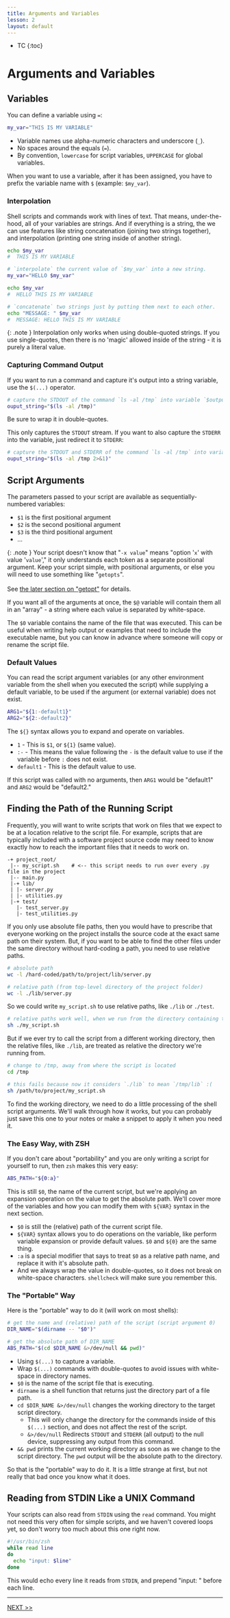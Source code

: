 ```yaml
---
title: Arguments and Variables
lesson: 2
layout: default
---
```


- TC
{:toc}

# Arguments and Variables

## Variables

You can define a variable using `=`:

```zsh
my_var="THIS IS MY VARIABLE"
```

- Variable names use alpha-numeric characters and underscore (`_`).
- No spaces around the equals (`=`).
- By convention, `lowercase` for script variables, `UPPERCASE` for global variables.

When you want to use a variable, after it has been assigned, you have to prefix the variable name with `$` (example: `$my_var`).

### Interpolation

Shell scripts and commands work with lines of text. That means, under-the-hood, all of your variables are strings. And if everything is a string, the we can use features like string concatenation (joining two strings together), and interpolation (printing one string inside of another string).

```zsh
echo $my_var
#  THIS IS MY VARIABLE

# `interpolate` the current value of `$my_var` into a new string.
my_var="HELLO $my_var"

echo $my_var
#  HELLO THIS IS MY VARIABLE

# `concatenate` two strings just by putting them next to each other.
echo "MESSAGE: " $my_var
#  MESSAGE: HELLO THIS IS MY VARIABLE
```

{: .note }
Interpolation only works when using double-quoted strings. If you use single-quotes, then there is no 'magic' allowed inside of the string - it is purely a literal value.

### Capturing Command Output

If you want to run a command and capture it's output into a string variable, use the `$(...)` operator.

```zsh
# capture the STDOUT of the command `ls -al /tmp` into variable `$output_string`
ouput_string="$(ls -al /tmp)"
```

Be sure to wrap it in double-quotes.

This only captures the `STDOUT` stream. If you want to also capture the `STDERR` into the variable, just redirect it to `STDERR`:

```zsh
# capture the STDOUT and STDERR of the command `ls -al /tmp` into variable `$output_string`
ouput_string="$(ls -al /tmp 2>&1)"
```

## Script Arguments

The parameters passed to your script are available as sequentially-numbered variables:

- `$1` is the first positional argument
- `$2` is the second positional argument
- `$3` is the third positional argument
- ...

{: .note }
Your script doesn't know that "`-x value`" means "option '`x`' with value '`value`'," it only understands each token as a separate positional argument. Keep your script simple, with positional arguments, or else you will need to use something like "`getopts`".
<br />
<br />
See [the later section on "getopt"](../basic_scripting/04_arrays_and_loops#getopts) for details.

If you want all of the arguments at once, the `$@` variable will contain them all in an "array" - a string where each value is separated by white-space.

The `$0` variable contains the name of the file that was executed. This can be useful when writing help output or examples that need to include the executable name, but you can know in advance where someone will copy or rename the script file.

### Default Values

You can read the script argument variables (or any other environment variable from the shell when you executed the script) while supplying a default variable, to be used if the argument (or external variable) does not exist.

```zsh
ARG1="${1:-default1}"
ARG2="${2:-default2}"
```

The `${}` syntax allows you to expand and operate on variables.

- `1` - This is `$1`, or `${1}` (same value).
- `:-` - This means the value following the `-` is the default value to use if the variable before `:` does not exist.
- `default1` - This is the default value to use.

If this script was called with no arguments, then `ARG1` would be "default1" and `ARG2` would be "default2."

## Finding the Path of the Running Script

Frequently, you will want to write scripts that work on files that we expect to be at a location relative to the script file. For example, scripts that are typically included with a software project source code may need to know exactly how to reach the important files that it needs to work on.

```text
-+ project_root/
 |-- my_script.sh    # <-- this script needs to run over every .py file in the project
 |-- main.py
 |-+ lib/
 | |- server.py
 | |- utilities.py
 |-+ test/
   |- test_server.py
   |- test_utilities.py
```

If you only use absolute file paths, then you would have to prescribe that everyone working on the project installs the source code at the exact same path on their system. But, if you want to be able to find the other files under the same directory without hard-coding a path, you need to use relative paths.

```zsh
# absolute path
wc -l /hard-coded/path/to/project/lib/server.py

# relative path (from top-level directory of the project folder)
wc -l ./lib/server.py
```

So we could write `my_script.sh` to use relative paths, like `./lib` or `./test`.

```zsh
# relative paths work well, when we run from the directory containing the script file
sh ./my_script.sh
```

But if we ever try to call the script from a different working directory, then the relative files, like `./lib`, are treated as relative the directory we're running from.

```zsh
# change to /tmp, away from where the script is located
cd /tmp

# this fails because now it considers `./lib` to mean `/tmp/lib` :(
sh /path/to/project/my_script.sh
```

To find the working directory, we need to do a little processing of the shell script arguments. We'll walk through how it works, but you can probably just save this one to your notes or make a snippet to apply it when you need it.

### The Easy Way, with ZSH

If you don't care about "portability" and you are only writing a script for yourself to run, then `zsh` makes this very easy:

```zsh
ABS_PATH="${0:a}"
```

This is still `$0`, the name of the current script, but we're applying an expansion operation on the value to get the absolute path. We'll cover more of the variables and how you can modify them with `${VAR}` syntax in the next section.

- `$0` is still the (relative) path of the current script file.
- `${VAR}` syntax allows you to do operations on the variable, like perform variable expansion or provide default values. `$0` and `${0}` are the same thing.
- `:a` is a special modifier that says to treat `$0` as a relative path name, and replace it with it's absolute path.
- And we always wrap the value in double-quotes, so it does not break on white-space characters. `shellcheck` will make sure you remember this.

### The "Portable" Way

Here is the "portable" way to do it (will work on most shells):

```zsh
# get the name and (relative) path of the script (script argument 0)
DIR_NAME="$(dirname -- "$0")"

# get the absolute path of DIR_NAME
ABS_PATH="$(cd $DIR_NAME &>/dev/null && pwd)"
```

- Using `$(...)` to capture a variable.
- Wrap `$(...)` commands with double-quotes to avoid issues with white-space in directory names.
- `$0` is the name of the script file that is executing.
- `dirname` is a shell function that returns just the directory part of a file path.
- `cd $DIR_NAME &>/dev/null` changes the working directory to the target script directory.
  - This will only change the directory for the commands inside of this `$(...)` section, and does not affect the rest of the script.
  - `&>/dev/null` Redirects `STDOUT` and `STDERR` (all output) to the null device, suppressing any output from this command.
- `&& pwd` prints the current working directory as soon as we change to the script directory. The `pwd` output will be the absolute path to the directory.

So that is the "portable" way to do it. It is a little strange at first, but not really that bad once you know what it does.

## Reading from STDIN Like a UNIX Command

Your scripts can also read from `STDIN` using the `read` command. You might not need this very often for simple scripts, and we haven't covered loops yet, so don't worry too much about this one right now.

```zsh
#!/usr/bin/zsh
while read line
do
  echo "input: $line"
done
```

This would echo every line it reads from `STDIN`, and prepend "input: " before each line.

---

[NEXT >>](./03_conditionals)
